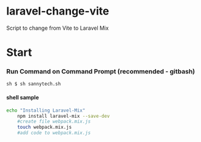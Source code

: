 # laravel-change-vite
Script to change from Vite to Laravel Mix 

# Start
### Run Command on Command Prompt (recommended - gitbash)
```sh $ sh sannytech.sh ```

#### shell sample
```sh
echo "Installing Laravel-Mix"
    npm install laravel-mix --save-dev
    #create file webpack.mix.js
    touch webpack.mix.js
    #add code to webpack.mix.js
```

